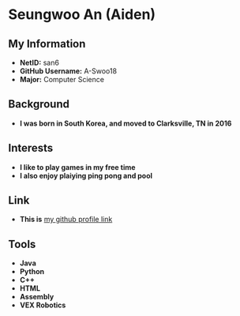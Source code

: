 # Seungwoo An (Aiden)
## My Information
- **NetID:** san6
- **GitHub Username:** A-Swoo18
- **Major:** Computer Science
## Background
- **I was born in South Korea, and moved to Clarksville, TN in 2016** 

## Interests
- **I like to play games in my free time** 
- **I also enjoy plaiying ping pong and pool** 

## Link
- **This is** [my github profile link](https://github.com/A-Swoo18)

## Tools
- **Java** 
- **Python** 
- **C++** 
- **HTML** 
- **Assembly** 
- **VEX Robotics** 


